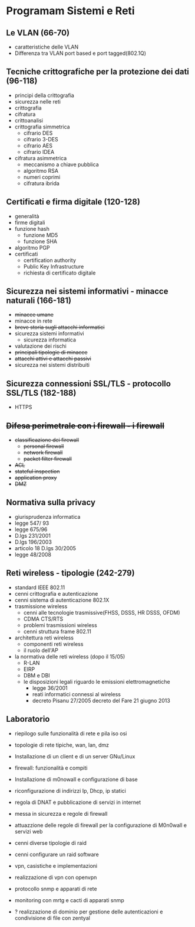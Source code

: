 # Programam Sistemi e Reti

## Le VLAN (66-70)
	
- caratteristiche delle VLAN
- Differenza tra VLAN port based e port tagged(802.1Q)
 
## Tecniche crittografiche per la protezione dei dati (96-118)
- principi della crittografia
- sicurezza nelle reti
- crittografia
- cifratura
- crittoanalisi
- crittografia simmetrica
	- cifrario DES
	- cifrario 3-DES
	- cifrario AES
	- cifrario IDEA
-  cifratura asimmetrica
	- meccanismo a chiave pubblica
	- algoritmo RSA
	- numeri coprimi
	- cifratura ibrida

## Certificati e firma digitale (120-128)

- generalità
- firme digitali
- funzione hash
	- funzione MD5
	- funzione SHA
- algoritmo PGP
- certificati
	- certification authority
	- Public Key Infrastructure
	- richiesta di certificato digitale

## Sicurezza nei sistemi informativi	- minacce naturali (166-181)
- ~~minacce umane~~
- minacce in rete 
- ~~breve storia sugli attacchi informatici~~
- sicurezza sistemi informativi
	- sicurezza informatica
- valutazione dei rischi
- ~~principali tipologie di minacce~~
- ~~attacchi attivi e attacchi passivi~~
- sicurezza nei sistemi distribuiti

## Sicurezza connessioni SSL/TLS - protocollo SSL/TLS (182-188)
- HTTPS

## ~~Difesa perimetrale con i firewall - i firewall~~ 
- ~~classificazione dei firewall~~
	- ~~personal firewall~~
	- ~~network firewall~~ 
	- ~~packet filter firewall~~
- ~~ACL~~
- ~~stateful inspection~~
- ~~application proxy~~
- ~~DMZ~~

## Normativa sulla privacy	
- giurisprudenza informatica
- legge 547/ 93
- legge 675/96
- D.lgs 231/2001
- D.lgs 196/2003
- articolo 18 D.lgs 30/2005
- legge 48/2008

## Reti wireless	- tipologie (242-279)
- standard IEEE 802.11
- cenni crittografia e autenticazione
- cenni sistema di autenticazione 802.1X
- trasmissione wireless
	- cenni alle tecnologie trasmissive(FHSS, DSSS, HR DSSS, OFDM)
	- CDMA CTS/RTS
	- problemi trasmissioni wireless
	- cenni struttura frame 802.11
- architettura reti wireless
	- componenti reti wireless
	- il ruolo dell'AP
- la normativa delle reti wireless (dopo il 15/05)
	- R-LAN
	- EIRP 
	- DBM e DBI
	- le disposizioni legali riguardo le emissioni elettromagnetiche
		- legge 36/2001
		- reati informatici connessi al wireless
		- decreto Pisanu 27/2005 decreto del Fare 21 giugno 2013

## Laboratorio

- riepilogo sulle funzionalità di rete e pila iso osi
- topologie di rete tipiche, wan, lan, dmz
- Installazione di un client e di un server GNu/Linux
- firewall: funzionalità e compiti
- Installazione di m0nowall e configurazione di base
- riconfigurazione di indirizzi Ip, Dhcp, ip statici
- regola di DNAT e pubblicazione di servizi in internet
- messa in sicurezza e regole di firewall
- attuazzione delle regole di firewall per la configurazione di M0n0wall e servizi web
- cenni diverse tipologie di raid
- cenni configurare un raid software
- vpn, casistiche e implementazioni
- realizzazione di vpn con openvpn
- protocollo snmp e apparati di rete
- monitoring con mrtg e cacti di apparati snmp

- ? realizzazione di dominio per gestione delle autenticazioni e condivisione di file con zentyal
<!--stackedit_data:
eyJoaXN0b3J5IjpbLTE3MDA5MjY3NjUsOTYxOTMxNjY3LDE1MT
M4MTI5LC0yMTQzNzE4MzQ5LC04MTU5MDU4ODMsODAzNjIzNjE1
LDE1NjA1ODg3NDEsMjEwMzIxNDU3NCwtMjA4ODc0NjYxMl19
-->
